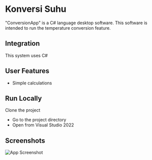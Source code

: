 # Konversi Suhu

"ConversionApp" is a C# language desktop software. This software is intended to run the temperature conversion feature.

## Integration
This system uses C#


## User Features

- Simple calculations


## Run Locally

Clone the project


- Go to the project directory
- Open from Visual Studio 2022



## Screenshots

![App Screenshot](https://i.ibb.co/GtddnhM/image.png)

